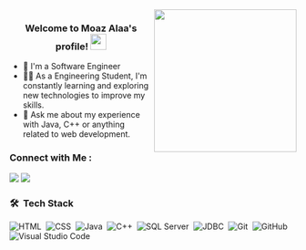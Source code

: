 
<img width="250" align="right" src="https://c.tenor.com/_DOBjnGspYAAAAAM/code-coding.gif">

<h3 align="center">
  Welcome to Moaz Alaa's profile!
  <img src="https://media.giphy.com/media/hvRJCLFzcasrR4ia7z/giphy.gif" width="28">
</h3>

<!-- Typing SVG by DenverCoder1 - https://github.com/DenverCoder1/readme-typing-svg -->


- 🏢 I'm a Software Engineer
- 👨‍💻 As a Engineering Student, I'm constantly learning and exploring new technologies to improve my skills.
- 💬 Ask me about my experience with Java, C++ or anything related to web development.




### Connect with Me :

<a href="https://www.linkedin.com/in/moaaz-barougy-6bb70224b/" target="_blank"><img src="https://img.shields.io/badge/-LinkedIn-0077B5?style=for-the-badge&logo=linkedin&logoColor=white"/></a>
<a href="https://t.me/mo3azalaa" target="_blank"><img src="https://img.shields.io/badge/-Telegram-26A5E4?style=for-the-badge&logo=telegram&logoColor=white"/></a>
### 🛠 &nbsp;Tech Stack


![HTML](https://img.shields.io/badge/-HTML-05122A?style=flat&logo=HTML5)&nbsp;
![CSS](https://img.shields.io/badge/-CSS-05122A?style=flat&logo=CSS3&logoColor=1572B6)&nbsp;
![Java](https://img.shields.io/badge/-Java-05122A?style=flat&logo=java&logoColor=007396)&nbsp;
![C++](https://img.shields.io/badge/-C++-05122A?style=flat&logo=c%2B%2B&logoColor=00599C)&nbsp;
![SQL Server](https://img.shields.io/badge/-SQL%20Server-05122A?style=flat&logo=microsoft-sql-server&logoColor=CC2927)&nbsp;
![JDBC](https://img.shields.io/badge/-JDBC-05122A?style=flat&logo=java&logoColor=007396)&nbsp;
![Git](https://img.shields.io/badge/-Git-05122A?style=flat&logo=git)&nbsp;
![GitHub](https://img.shields.io/badge/-GitHub-05122A?style=flat&logo=github)&nbsp;
![Visual Studio Code](https://img.shields.io/badge/-Visual%20Studio%20Code-05122A?style=flat&logo=visual-studio-code&logoColor=007ACC)&nbsp;







